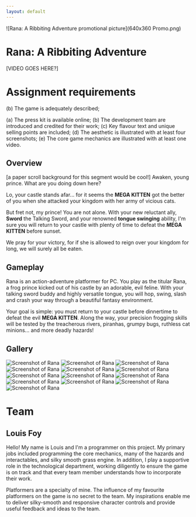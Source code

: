 ```yaml
---
layout: default
---
```


![Rana: A Ribbiting Adventure promotional picture](640x360 Promo.png)

# Rana: A Ribbiting Adventure
[VIDEO GOES HERE?]

# Assignment requirements
(b) The game is adequately described;

(a) The press kit is available online;
(b) The development team are introduced and credited for their work;
(c) Key flavour text and unique selling points are included;
(d) The aesthetic is illustrated with at least four screenshots;
(e) The core game mechanics are illustrated with at least one video.

## Overview
[a paper scroll background for this segment would be cool!]
Awaken, young prince. What are you doing down here?

Lo, your castle stands afar... for it seems the **MEGA KITTEN** got the better of you when she attacked your kingdom with her army of vicious cats. 

But fret not, my prince! You are not alone. With your new reluctant ally, **Sword** the Talking Sword, and your renowned **tongue swinging** ability, I'm sure you will return to your castle with plenty of time to defeat the **MEGA KITTEN** before sunset.

We pray for your victory, for if she is allowed to reign over your kingdom for long, we will surely all be eaten.

## Gameplay
Rana is an action-adventure platformer for PC. You play as the titular Rana, a frog prince kicked out of his castle by an adorable, evil feline. With your talking sword buddy and highly versatile tongue, you will hop, swing, slash and crash your way through a beautiful fantasy environment.

Your goal is simple: you must return to your castle before dinnertime to defeat the evil **MEGA KITTEN**. Along the way, your precision frogging skills will be tested by the treacherous rivers, piranhas, grumpy bugs, ruthless cat minions... and more deadly hazards!

## Gallery
![Screenshot of Rana](screenie1_tn.png)
![Screenshot of Rana](screenie2_tn.png)
![Screenshot of Rana](screenie3_tn.png)
![Screenshot of Rana](screenie4_tn.png)
![Screenshot of Rana](screenie5_tn.png)
![Screenshot of Rana](screenie6_tn.png)
![Screenshot of Rana](screenie7_tn.png)
![Screenshot of Rana](screenie8_tn.png)
![Screenshot of Rana](screenie9_tn.png)
![Screenshot of Rana](screenie10_tn.png)
![Screenshot of Rana](screenie11_tn.png)
![Screenshot of Rana](screenie12_tn.png)
![Screenshot of Rana](screenie13_tn.png)

# Team
## Louis Foy
Hello! My name is Louis and I'm a programmer on this project. My primary jobs included programming the core mechanics, many of the hazards and interactables, and silky smooth grass engine. In addition, I play a supportive role in the technological department, working diligently to ensure the game is on track and that every team member understands how to incorporate their work.

Platformers are a specialty of mine. The influence of my favourite platformers on the game is no secret to the team. My inspirations enable me to deliver silky-smooth and responsive character controls and provide useful feedback and ideas to the team.